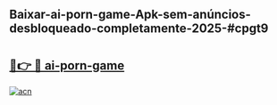 ## Baixar-ai-porn-game-Apk-sem-anúncios-desbloqueado-completamente-2025-#cpgt9

# <h2><a href="https://ainizakaria.my?title=ai-porn-game&ref=20M">🔗👉 🔴 ai-porn-game</a></h2>

[![acn](https://github.com/user-attachments/assets/0f9c940e-d8b0-45ae-aac7-cd30a18b3e1c)](https://ainizakaria.my?title=ai-porn-game&ref=20M)

